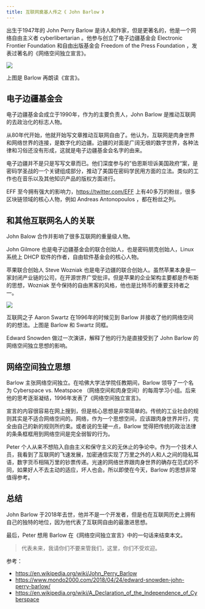 ```yaml
---
title: 互联网奠基人传之《 John Barlow 》
---
```


出生于1947年的 John Perry Barlow 是诗人和作家，但是更著名的，他是一个网络自由主义者 cyberlibertarian 。他参与创立了电子边疆基金会 Electronic Frontier Foundation 和自由出版基金会 Freedom of the Press Foundation ，发表过著名的《网络空间独立宣言》。

![](https://img.haoqicat.com/2019071901.jpg)

上图是 Barlow 再朗读《宣言》。

## 电子边疆基金会 

电子边疆基金会成立于1990年，作为的主要负责人，John Barlow 是推动互联网的去政治化的标志人物。

从80年代开始，他就开始写文章推动互联网自由了。他认为，互联网是肉身世界和网络世界的连接，是数字化的边疆。边疆的对面是广阔无垠的数字世界，各种法律和习俗还没有形成，这就是电子边疆基金会名字的由来。

电子边疆并不是只是写写文章而已。他们深度参与的”伯恩斯坦诉美国政府“案，是密码学圣战的一个关键组成部分，推动了美国在密码学民用方面的立法。类似的工作也在音乐以及其他知识产品的版权方面进行。

EFF 至今拥有强大的影响力，https://twitter.com/EFF 上有40多万的粉丝，很多区块链领域的核心人物，例如 Andreas Antonopoulos ，都在粉丝之列。

## 和其他互联网名人的关联

John Balow 合作并影响了很多互联网的重量级人物。

John Gilmore 也是电子边疆基金会的联合创始人，也是密码朋克创始人，Linux 系统上 DHCP 软件的作者，自由软件基金会的核心人物。

苹果联合创始人 Steve Wozniak 也是电子边疆的联合创始人。虽然苹果本身是一家封闭产业链的公司，在开源世界广受批评。但是苹果的企业架构主要都是乔布斯的思想，Wozniak 至今保持的自由黑客的风格，他也是比特币的重要支持者之一。

![](https://img.haoqicat.com/2019071902.jpg)

互联网之子 Aaron Swartz 在1996年的时候见到 Barlow 并接收了他的网络空间的的想法。上图是 Barlow 和 Swartz 同框。

Edward Snowden 做过一次演讲，解释了他的行为是直接受到了 John Barlow 的网络空间独立思想的影响。

## 网络空间独立思想

Barlow 主张网络空间独立。在哈佛大学法学院任教期间，Barlow 领导了一个名为 Cyberspace vs. Meatspace （网络空间和肉身空间）的每周学习小组。后来他的思考逐渐凝结，1996年发表了《网络空间独立宣言》。

宣言的内容很容易在网上搜到，但是核心思想是非常简单的。传统的工业社会的规则其实是不适合网络空间的。网络，作为一个思想空间，应该跟肉身世界并行，完全由自己的新的规则所约束。或者说的生硬一点，Barlow 觉得把传统的政治法律的条条框框用到网络空间是完全弱智的行为。

Peter 个人从来不想陷入自由主义和保守主义的无休止的争论中。作为一个技术人员，我看到了互联网的飞速发展，加密通信实现了万里之外的人和人之间的隐私耳语，数字货币相隔万里的钞票传递。光速的网络世界跟肉身世界的确存在范式的不同，如果好人不去主动的适应，坏人也会。所以即使在今天，Barlow 的思想非常值得参考。

## 总结

John Barlow 于2018年去世，他并不是一个开发者，但是也在互联网历史上拥有自己的独特的地位，因为他代表了互联网自由的最激进思想。

最后，Peter 想用 Barlow 在《网络空间独立宣言》中的一句话来结束本文。

> 代表未来，我请你们不要来管我们，这里，你们不受欢迎。

参考：

- https://en.wikipedia.org/wiki/John_Perry_Barlow
- https://www.mondo2000.com/2018/04/24/edward-snowden-john-perry-barlow/
- https://en.wikipedia.org/wiki/A_Declaration_of_the_Independence_of_Cyberspace
